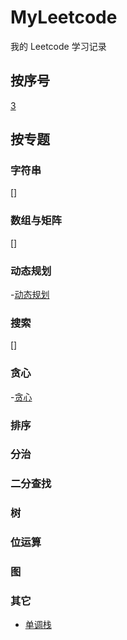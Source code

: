 # MyLeetcode
我的 Leetcode 学习记录

## 按序号
[3](https://github.com/IsTheBestLanguage/MyLeetcode/tree/main/Code/LC_3_longest-substring-without-repeating-characters)

## 按专题
### 字符串
[]
### 数组与矩阵
[]
### 动态规划
-[动态规划](https://github.com/IsTheBestLanguage/MyLeetcode/blob/main/Catalog/dynamic_programming.md)
### 搜索
[]
### 贪心
-[贪心](https://github.com/IsTheBestLanguage/MyLeetcode/blob/main/Catalog/Greed.md)
### 排序

### 分治

### 二分查找

### 树

### 位运算

### 图

### 其它
- [单调栈](https://github.com/IsTheBestLanguage/MyLeetcode/blob/main/Catalog/monotonical_stack.md)
